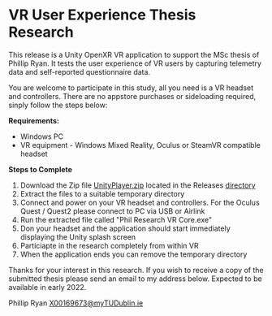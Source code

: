 # VR User Experience Thesis Research

This release is a Unity OpenXR VR application to support the MSc thesis of Phillip Ryan.  It tests the user experience of VR users by capturing telemetry data and self-reported questionnaire data. 

You are welcome to participate in this study, all you need is a VR headset and controllers.  There are no appstore purchases or sideloading required, sinply follow the steps below:

**Requirements:**
- Windows PC
- VR equipment - Windows Mixed Reality, Oculus or SteamVR compatible headset

**Steps to Complete**
 
1. Download the Zip file [UnityPlayer.zip](https://github.com/x00169673/Thesis/releases/download/v0.3/UnityPlayer.zip) located in the Releases [directory](https://github.com/x00169673/Thesis/releases)
2. Extract the files to a suitable temporary directory
3. Connect and power on your VR headset and controllers.  For the Oculus Quest / Quest2 please connect to PC via USB or Airlink
4. Run the extracted file called "Phil Research VR Core.exe"  
5. Don your headset and the application should start immediately displaying the Unity splash screen
6. Particiapte in the research completely from within VR
7. When the application ends you can remove the temporary directory  

Thanks for your interest in this research.  If you wish to receive a copy of the submitted thesis please send an email to my address below.  Expected to be available in early 2022.

Phillip Ryan X00169673@myTUDublin.ie
